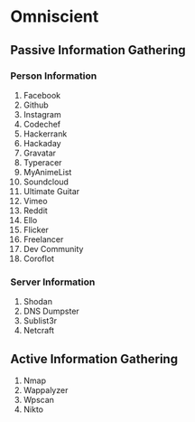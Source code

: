 # Omniscient

## Passive Information Gathering

### Person Information
1. Facebook
2. Github
3. Instagram
4. Codechef
5. Hackerrank
6. Hackaday
7. Gravatar
8. Typeracer
9. MyAnimeList
10. Soundcloud
11. Ultimate Guitar
12. Vimeo
13. Reddit
14. Ello
15. Flicker
16. Freelancer
17. Dev Community
18. Coroflot

### Server Information
1. Shodan
2. DNS Dumpster
3. Sublist3r
4. Netcraft

## Active Information Gathering
1. Nmap
2. Wappalyzer
3. Wpscan
4. Nikto
